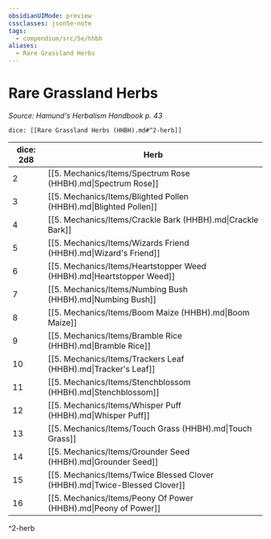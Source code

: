 ```yaml
---
obsidianUIMode: preview
cssclasses: json5e-note
tags:
  - compendium/src/5e/hhbh
aliases:
  - Rare Grassland Herbs
---
```

# Rare Grassland Herbs
*Source: Hamund's Herbalism Handbook p. 43* 

`dice: [[Rare Grassland Herbs (HHBH).md#^2-herb]]`

| dice: 2d8 | Herb |
|-----------|------|
| 2 | [[5. Mechanics/Items/Spectrum Rose (HHBH).md\|Spectrum Rose]] |
| 3 | [[5. Mechanics/Items/Blighted Pollen (HHBH).md\|Blighted Pollen]] |
| 4 | [[5. Mechanics/Items/Crackle Bark (HHBH).md\|Crackle Bark]] |
| 5 | [[5. Mechanics/Items/Wizards Friend (HHBH).md\|Wizard's Friend]] |
| 6 | [[5. Mechanics/Items/Heartstopper Weed (HHBH).md\|Heartstopper Weed]] |
| 7 | [[5. Mechanics/Items/Numbing Bush (HHBH).md\|Numbing Bush]] |
| 8 | [[5. Mechanics/Items/Boom Maize (HHBH).md\|Boom Maize]] |
| 9 | [[5. Mechanics/Items/Bramble Rice (HHBH).md\|Bramble Rice]] |
| 10 | [[5. Mechanics/Items/Trackers Leaf (HHBH).md\|Tracker's Leaf]] |
| 11 | [[5. Mechanics/Items/Stenchblossom (HHBH).md\|Stenchblossom]] |
| 12 | [[5. Mechanics/Items/Whisper Puff (HHBH).md\|Whisper Puff]] |
| 13 | [[5. Mechanics/Items/Touch Grass (HHBH).md\|Touch Grass]] |
| 14 | [[5. Mechanics/Items/Grounder Seed (HHBH).md\|Grounder Seed]] |
| 15 | [[5. Mechanics/Items/Twice Blessed Clover (HHBH).md\|Twice-Blessed Clover]] |
| 16 | [[5. Mechanics/Items/Peony Of Power (HHBH).md\|Peony of Power]] |
^2-herb
